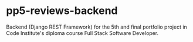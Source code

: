 # pp5-reviews-backend
Backend (Django REST Framework) for the 5th and final portfolio project in Code Institute's diploma course Full Stack Software Developer.
